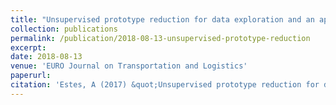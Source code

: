 ```yaml
---
title: "Unsupervised prototype reduction for data exploration and an application to air traffic management initiatives"
collection: publications
permalink: /publication/2018-08-13-unsupervised-prototype-reduction
excerpt: 
date: 2018-08-13
venue: 'EURO Journal on Transportation and Logistics'
paperurl:
citation: 'Estes, A (2017) &quot;Unsupervised prototype reduction for data exploration and an application to air traffic management initiatives.&quot; <i>EURO Journal on Transportation and Logistics</i>. 2603(1):1-44.'
---
```

